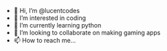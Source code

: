 - 👋 Hi, I’m @lucentcodes
- 👀 I’m interested in coding
- 🌱 I’m currently learning python
- 💞️ I’m looking to collaborate on making gaming apps
- 📫 How to reach me... 

<!---
lucentcodes/lucentcodes is a ✨ special ✨ repository because its `README.md` (this file) appears on your GitHub profile.
You can click the Preview link to take a look at your changes.
--->

